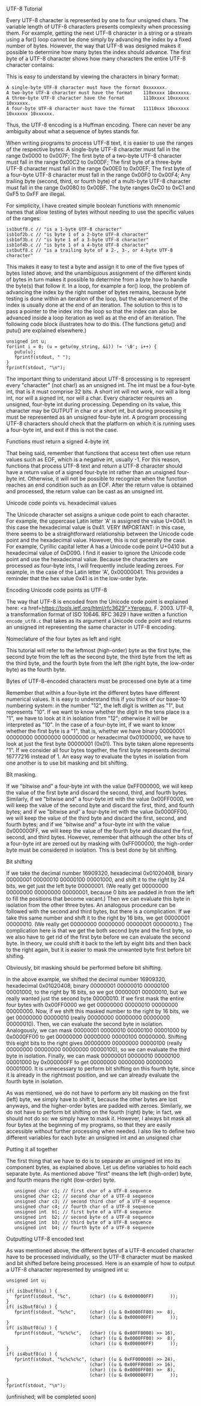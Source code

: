 UTF-8 Tutorial

Every UTF-8 character is represented by one to four unsigned chars. The variable length of UTF-8 characters presents complexity when processing them. For example, getting the next UTF-8 character in a string or a stream using a for() loop cannot be done simply by advancing the index by a fixed number of bytes. However, the way that UTF-8 was designed makes it possible to determine how many bytes the index should advance. The first byte of a UTF-8 character shows how many characters the entire UTF-8 character contains:

This is easy to understand by viewing the characters in binary format:
```
A single-byte UTF-8 character must have the format 0xxxxxxx.
A two-byte UTF-8 character must have the format    110xxxxx 10xxxxxx.
A three-byte UTF-8 character have the format       1110xxxx 10xxxxxx 10xxxxxx.
A four-byte UTF-8 character must have the format   11110xxx 10xxxxxx 10xxxxxx 10xxxxxx.
```
Thus, the UTF-8 encoding is a Huffman encoding. There can never be any ambiguity about what a sequence of bytes stands for.

When writing programs to process UTF-8 text, it is easier to use the ranges of the respective bytes:
A single-byte UTF-8 character must fall in the range 0x0000 to 0x007F;
The first byte of a two-byte UTF-8 character must fall in the range 0x00C2 to 0x00DF;
The first byte of a three-byte UTF-8 character must fall in the range 0x00E0 to 0x00EF;
The first byte of a four-byte UTF-8 character must fall in the range 0x00F0 to 0x00F4;
Any trailing byte (second, third, or fourth byte) of a multi-byte UTF-8 character must fall in the range 0x0080 to 0x00BF.
The byte ranges 0xC0 to 0xC1 and 0xF5 to 0xFF are illegal.

For simplicity, I have created simple boolean functions with mnenomic names that allow testing of bytes without needing to use the specific values of the ranges:
```
is1butf8.c // "is a 1-byte UTF-8 character"
isb1of2b.c // "is byte 1 of a 2-byte UTF-8 character"
isb1of3b.c // "is byte 1 of a 3-byte UTF-8 character"
isb1of4b.c // "is byte 1 of a 4-byte UTF-8 character"
istbutf8.c // "is a trailing byte of a 2-, 3-, or 4-byte UTF-8 character"
```
This makes it easy to test a byte and assign it to one of the five types of bytes listed above, and the unambiguous assignment of the different kinds of bytes in turn makes it possible to determine from a byte how to handle the byte(s) that follow it. In a loop, for example a for() loop, the problem of advancing the index by the right number of bytes remains, because byte testing is done within an iteration of the loop, but the advancement of the index is usually done at the end of an iteration. The solution to this is to pass a pointer to the index into the loop so that the index can also be advanced inside a loop iteration as well as at the end of an iteration. The following code block illustrates how to do this. (The functions getu() and putu() are explained elsewhere.)
```
unsigned int u;
for(int i = 0; (u = getu(my_string, &i)) != '\0'; i++) {
   putu(u);
   fprintf(stdout, " ");
}
fprintf(stdout, "\n");
```
The important thing to understand about UTF-8 processing is to represent every "character" (not char!) as an unsigned int. The int must be a four-byte int, that is it must comprise 32 bits. A short int will not work, nor will a long int, nor will a signed int, nor will a char. Every character requires an unsigned, four-byte int during processing. Depending on its value, this character may be OUTPUT in char or a short int, but during processing it must be represented as an unsigned four-byte int. A program processing UTF-8 characters should check that the platform on which it is running uses a four-byte int, and exit if this is not the case.

Functions must return a signed 4-byte int

That being said, remember that functions that access text often use return values such as EOF, which is a negative int, usually -1. For this reason, functions that process UTF-8 text and return a UTF-8 character should have a return value of a signed four-byte int rather than an unsigned four-byte int. Otherwise, it will not be possible to recognize when the function reaches an end condition such as an EOF. After the return value is obtained and processed, the return value can be cast as an unsigned int.

Unicode code points vs. hexadecimal values

The Unicode character set assigns a unique code point to each character. For example, the uppercase Latin letter 'A' is assigned the value U+0041. In this case the hexadecimal value is 0x41. VERY IMPORTANT: in this case, there seems to be a straightforward relationship between the Unicode code point and the hexadecimal value. However, this is not generally the case. For example, Cyrillic capital letter A has a Unicode code point U+0410 but a hexadecimal value of 0xD090. I find it easier to ignore the Unicode code point and use the hexadecimal value. Because the characters are processed as four-byte ints, I will frequently include leading zeroes. For example, in the case of the Latin letter 'A', 0x00000041. This provides a reminder that the hex value 0x41 is in the low-order byte.

Encoding Unicode code points as UTF-8

The way that UTF-8 is encoded from the Unicode code point is explained here:
<a href=https://tools.ietf.org/html/rfc3629">Yergeau, F. 2003. UTF-8, a transformation format of ISO 10646. RFC 3629</a>
I have written a function `encode_utf8.c` that takes as its argument a Unicode code point and returns an unsigned int representing the same character in UTF-8 encoding.

Nomeclature of the four bytes as left and right

This tutorial will refer to the leftmost (high-order) byte as the first byte, the second byte from the left as the second byte, the third byte from the left as the third byte, and the fourth byte from the left (the right byte, the low-order byte) as the fourth byte.

Bytes of UTF-8-encoded characters must be processed one byte at a time

Remember that within a four-byte int the different bytes have different numerical values. It is easy to understand this if you think of our base-10 numbering system: in the number "12", the left digit is written as "1", but represents "10". If we want to know whether the digit in the tens place is a "1", we have to look at it in isolation from "12"; otherwise it will be interpreted as "10". In the case of a four-byte int, if we want to know whether the first byte is a "1", that is, whether we have binary 00000001 00000000 00000000 00000000 or hexadecimal 0x01000000, we have to look at just the first byte 00000001 (0x01). This byte taken alone represents "1". If we consider all four bytes together, the first byte represents decimal 16777216 instead of 1. An easy way to evaluate the bytes in isolation from one another is to use bit masking and bit shifting. 

Bit masking.

If we "bitwise and" a four-byte int with the value 0xFF000000, we will keep the value of the first byte and discard the second, third, and fourth bytes. Similarly, if we "bitwise and" a four-byte int with the value 0x00FF0000, we will keep the value of the second byte and discard the first, third, and fourth bytes; and if we "bitwise and" a four-byte int with the value 0x0000FF00, we will keep the value of the third byte and discard the first, second, and fourth bytes; and if we "bitwise and" a four-byte int with the value 0x000000FF, we will keep the value of the fourth byte and discard the first, second, and third bytes. However, remember that although the other bits of a four-byte int are zeroed out by masking with 0xFF000000, the high-order byte must be considered in isolation. This is best done by bit shifting.

Bit shifting

If we take the decimal number 16909320, hexadecimal 0x01020408, binary 00000001 00000010 00000100 00001000, and shift it to the right by 24 bits, we get just the left byte 00000001. (We really get 00000000 00000000 00000000 00000001, because 0 bits are padded in from the left to fill the positions that become vacant.) Then we can evaluate this byte in isolation from the other three bytes. An analogous procedure can be followed with the second and third bytes, but there is a complication. If we take this same number and shift it to the right by 16 bits, we get 00000001 00000010. (We really get 00000000 00000000 00000001 00000010.) The complication here is that we get the both second byte and the first byte, so we also have to get rid of the first byte before we can evaluate the second byte. In theory, we could shift it back to the left by eight bits and then back to the right again, but it is easier to mask the unwanted byte first before bit shifing.

Obviously, bit masking should be performed before bit shifting.

In the above example, we shifted the decimal number 16909320, hexadecimal 0x01020408, binary 00000001 00000010 00000100 00001000, to the right by 16 bits, so we got 00000001 00000010, but we really wanted just the second byte 00000010. If we first mask the entire four bytes with 0x00FF0000 we get 00000000 00000010 00000000 00000000. Now, if we shift this masked number to the right by 16 bits, we get 00000000 00000010 (really 00000000 00000000 00000000 00000010). Then, we can evaluate the second byte in isolation. Analogously, we can mask 00000001 00000010 00000100 00001000 by 0x0000FF00 to get 00000000 00000000 00000100 00000000. Shifting this eight bits to the right gives 00000000 00000000 00000100 (really 00000000 00000000 00000000 00000100), so we can evaluate the third byte in isolation. Finally, we can mask 00000001 00000010 00000100 00001000 by 0x000000FF to get 00000000 00000000 00000000 00001000. It is unnecessary to perform bit shifting on this fourth byte, since it is already in the rightmost position, and we can already evaluate the fourth byte in isolation. 

As was mentioned, we do not have to perform any bit masking on the first (left) byte, we simply have to shift it, because the other bytes are lost anyways, and the higher-order bytes are padded with zeroes. Similarly, we do not have to perform bit shifting on the fourth (right) byte; in fact, we should not do so: we simply have to mask it. However, I always bit mask all four bytes at the beginning of my programs, so that they are easily accessible without further processing when needed. I also like to define two different variables for each byte: an unsigned int and an unsigned char

Putting it all together

The first thing that we have to do is to separate an unsigned int into its component bytes, as explained above. Let us define variables to hold each separate byte. As mentioned above "first" means the left (high-order) byte, and fourth means the right (low-order) byte.
```
   unsigned char c1; // first char of a UTF-8 sequence
   unsigned char c2; // second char of a UTF-8 sequence
   unsigned char c3; // second third char of a UTF-8 sequence
   unsigned char c4; // fourth char of a UTF-8 sequence
   unsigned int  b1; // first byte of a UTF-8 sequence
   unsigned int  b2; // second byte of a UTF-8 sequence
   unsigned int  b3; // third byte of a UTF-8 sequence
   unsigned int  b4; // fourth byte of a UTF-8 sequence
```
Outputting UTF-8 encoded text

As was mentioned above, the different bytes of a UTF-8 encoded character have to be processed individually, so the UTF-8 character must be masked and bit shifted before being processed. Here is an example of how to output a UTF-8 character represented by unsigned int u:
```
unsigned int u;

if( is1butf8(u) ) {
   fprintf(stdout, "%c",       (char) ((u & 0x000000FF)      ));
}
if( is2butf8(u) ) {
   fprintf(stdout, "%c%c",     (char) ((u & 0x0000FF00) >>  8),
                               (char) ((u & 0x000000FF)      ));
}
if( is3butf8(u) ) {
   fprintf(stdout, "%c%c%c",   (char) ((u & 0x00FF0000) >> 16),
                               (char) ((u & 0x0000FF00) >>  8),
                               (char) ((u & 0x000000FF)      ));
}
if( is4butf8(u) ) {
   fprintf(stdout, "%c%c%c%c", (char) ((u & 0xFF000000) >> 24),
                               (char) ((u & 0x00FF0000) >> 16),
                               (char) ((u & 0x0000FF00) >>  8),
                               (char) ((u & 0x000000FF)      ));
}
fprintf(stdout, "\n");
```
(unfinished; will be completed soon)

